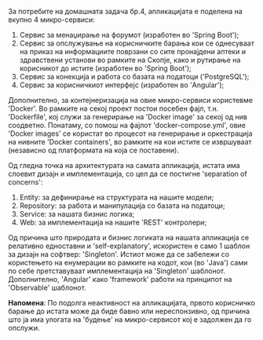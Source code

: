 За потребите на домашната задача бр.4, апликацијата е поделена на вкупно 4 микро-сервиси:
1) Сервис за менаџирање на форумот (изработен во 'Spring Boot');
2) Сервис за опслужување на корисничките барања кои се однесуваат на приказ на информациите поврзани со сите пронајдени аптеки и здравствени установи во рамките на Скопје, 
како и рутирање на корисникот до истите (изработен во 'Spring Boot');
3) Сервис за конекција и работа со базата на податоци ('PostgreSQL');
4) Сервис за корисничкиот интерфејс (изработен во 'Angular');


Дополнително, за контејнеризација на овие микро-сервиси користевме 'Docker'.
Во рамките на секој проект постои посебен фајл, т.н. 'Dockerfile', кој служи за генерирање на 'Docker image' за секој од нив соодветно.
Понатаму, со помош на фајлот 'docker-compose.yml', овие 'Docker images' се користат во процесот на генерирање и оркестрација на нивните 'Docker containers', 
во рамките на кои истите се извршуваат (независно од платформата на која се поставени).


Од гледна точка на архитектурата на самата апликација, истата има слоевит дизајн и имплементација, со цел да се постигне 'separation of concerns':
1) Entity: за дефинирање на структурата на нашите модели;
2) Repository: за работа и манипулација со базата на податоци;
3) Service: за нашата бизнис логика;
4) Web: за имплементација на нашите 'REST' контролери;


Од причина што природата и бизнис логиката на нашата апликација се релативно едноставни и 'self-explanatory', искористен е само 1 шаблон за дизајн на софтвер: 'Singleton'.
Истиот може да се забележи со користењето на енумерации во рамките на кодот, кои (во 'Java') сами по себе претставуваат имплементација на 'Singleton' шаблонот.
Дополнително, 'Angular' како 'framework' работи на принципот на 'Observable' шаблонот.

**Напомена**: По подолга неактивност на апликацијата, првото корисничко барање до истата може да биде бавно или нереспонзивно, од причина што ја има улогата на 'будење'
на микро-сервисот кој е задолжен да го опслужи.
